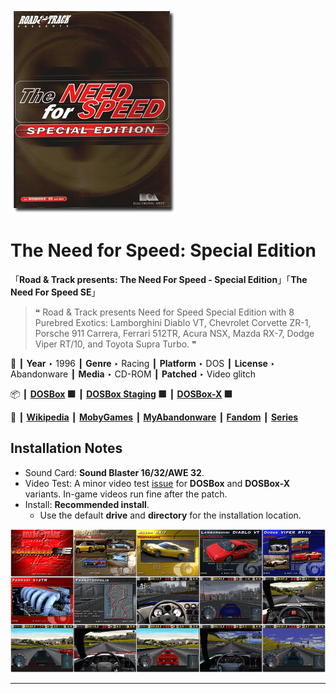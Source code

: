![](Thumbnail.png "application-thumbnail")

# The Need for Speed: Special Edition

「**Road & Track presents: The Need For Speed - Special Edition**」「**The Need For Speed SE**」

> ❝ Road & Track presents Need for Speed Special Edition with 8 Purebred Exotics: Lamborghini Diablo VT, Chevrolet Corvette ZR-1, Porsche 911 Carrera, Ferrari 512TR, Acura NSX, Mazda RX-7, Dodge Viper RT/10, and Toyota Supra Turbo. ❞
>

📌 ┃ **Year** ‣ 1996 ┃ **Genre** ‣ Racing ┃ **Platform** ‣ DOS ┃ **License** ‣ Abandonware ┃ **Media** ‣ CD-ROM ┃ **Patched** ‣ Video glitch 

📦 ┃ **[DOSBox](https://www.dosbox.com/) 🟩** ┃ **[DOSBox Staging](https://dosbox-staging.github.io/) 🟩** ┃ **[DOSBox-X](https://dosbox-x.com/) 🟩** 

📎 ┃ **[Wikipedia](https://en.wikipedia.org/wiki/The_Need_for_Speed)** ┃ **[MobyGames](https://www.mobygames.com/game/654/the-need-for-speed-special-edition/)** ┃ **[MyAbandonware](https://www.myabandonware.com/game/the-need-for-speed-special-edition-7q5)** ┃ **[Fandom](https://nfs.fandom.com/wiki/The_Need_for_Speed:_Special_Edition)** ┃ **[Series](https://en.wikipedia.org/wiki/Need_for_Speed)** 

## Installation Notes
- Sound Card: **Sound Blaster 16/32/AWE 32**.
- Video Test: A minor video test [issue](https://www.os2museum.com/wp/need-for-speed-se-video-glitch/) for **DOSBox** and **DOSBox-X** variants. In-game videos run fine after the patch.
- Install: **Recommended install**.
  - Use the default **drive** and **directory** for the installation location.

![](Montage.png "The Need for Speed: Special Edition")

---

